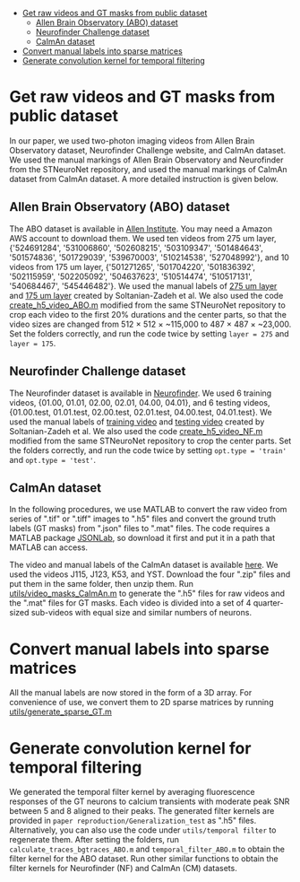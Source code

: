 - [Get raw videos and GT masks from public dataset](#get-raw-videos-and-gt-masks-from-public-dataset)
  - [Allen Brain Observatory (ABO) dataset](#allen-brain-observatory-abo-dataset)
  - [Neurofinder Challenge dataset](#neurofinder-challenge-dataset)
  - [CaImAn dataset](#caiman-dataset)
- [Convert manual labels into sparse matrices](#convert-manual-labels-into-sparse-matrices)
- [Generate convolution kernel for temporal filtering](#generate-convolution-kernel-for-temporal-filtering)


# Get raw videos and GT masks from public dataset
In our paper, we used two-photon imaging videos from Allen Brain Observatory dataset, Neurofinder Challenge website, and CaImAn dataset. We used the manual markings of Allen Brain Observatory and Neurofinder from the STNeuroNet repository, and used the manual markings of CaImAn dataset from CaImAn dataset. A more detailed instruction is given below.


## Allen Brain Observatory (ABO) dataset
The ABO dataset is available in [Allen Institute](https://github.com/AllenInstitute/AllenSDK/wiki/Use-the-Allen-Brain-Observatory-%E2%80%93-Visual-Coding-on-AWS). You may need a Amazon AWS account to download them. We used ten videos from 275 um layer, {'524691284', '531006860', '502608215', '503109347', '501484643', '501574836', '501729039', '539670003', '510214538', '527048992'}, and 10 videos from 175 um layer, {'501271265', '501704220', '501836392', '502115959', '502205092', '504637623', '510514474', '510517131', '540684467', '545446482'}. We used the manual labels of [275 um layer](https://github.com/soltanianzadeh/STNeuroNet/tree/master/Markings/ABO/Layer275/FinalGT) and [175 um layer](https://github.com/soltanianzadeh/STNeuroNet/tree/master/Markings/ABO/Layer175/FinalGT) created by Soltanian-Zadeh et al. We also used the code [create_h5_video_ABO.m](utils/create_h5_video_ABO.m) modified from the same STNeuroNet repository to crop each video to the first 20% durations and the center parts, so that the video sizes are changed from 512 $\times$ 512 $\times$ ~115,000 to 487 $\times$ 487 $\times$ ~23,000. Set the folders correctly, and run the code twice by setting `layer = 275` and `layer = 175`. 


## Neurofinder Challenge dataset
The Neurofinder dataset is available in [Neurofinder](https://github.com/codeneuro/neurofinder). We used 6 training videos, {01.00, 01.01, 02.00, 02.01, 04.00, 04.01}, and 6 testing videos, {01.00.test, 01.01.test, 02.00.test, 02.01.test, 04.00.test, 04.01.test}. We used the manual labels of [training video](https://github.com/soltanianzadeh/STNeuroNet/tree/master/Markings/Neurofinder/train/Grader1) and [testing video](https://github.com/soltanianzadeh/STNeuroNet/tree/master/Markings/Neurofinder/test/Grader1) created by Soltanian-Zadeh et al. We also used the code [create_h5_video_NF.m](utils/create_h5_video_NF.m) modified from the same STNeuroNet repository to crop the center parts. Set the folders correctly, and run the code twice by setting `opt.type = 'train'` and `opt.type = 'test'`.


## CaImAn dataset
In the following procedures, we use MATLAB to convert the raw video from series of ".tif" or ".tiff" images to ".h5" files and convert the ground truth labels (GT masks) from ".json" files to ".mat" files. The code requires a MATLAB package [JSONLab](https://www.mathworks.com/matlabcentral/fileexchange/33381-jsonlab-a-toolbox-to-encode-decode-json-files), so download it first and put it in a path that MATLAB can access. 

The video and manual labels of the CaImAn dataset is available [here](https://zenodo.org/record/1659149). We used the videos J115, J123, K53, and YST. Download the four ".zip" files and put them in the same folder, then unzip them. Run [utils/video_masks_CaImAn.m](utils/video_masks_CaImAn.m) to generate the ".h5" files for raw videos and the ".mat" files for GT masks. Each video is divided into a set of 4 quarter-sized sub-videos with equal size and similar numbers of neurons. 


# Convert manual labels into sparse matrices
All the manual labels are now stored in the form of a 3D array. For convenience of use, we convert them to 2D sparse matrices by running [utils/generate_sparse_GT.m](utils/generate_sparse_GT.m)


# Generate convolution kernel for temporal filtering
We generated the temporal filter kernel by averaging fluorescence responses of the GT neurons to calcium transients with moderate peak SNR between 5 and 8 aligned to their peaks. The generated filter kernels are provided in `paper reproduction/Generalization_test` as ".h5" files. Alternatively, you can also use the code under `utils/temporal filter` to regenerate them. After setting the folders, run `calculate_traces_bgtraces_ABO.m` and `temporal_filter_ABO.m` to obtain the filter kernel for the ABO dataset. Run other similar functions to obtain the filter kernels for Neurofinder (NF) and CaImAn (CM) datasets. 
